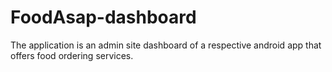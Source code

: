 # FoodAsap-dashboard

The application is an admin site dashboard of a respective android app that offers food ordering services. 
